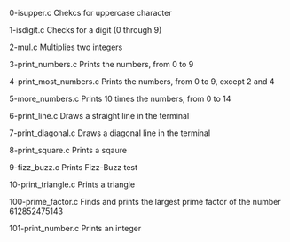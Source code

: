 0-isupper.c 	Chekcs for uppercase character

1-isdigit.c 	Checks for a digit (0 through 9)

2-mul.c 	Multiplies two integers

3-print_numbers.c 	Prints the numbers, from 0 to 9

4-print_most_numbers.c 	Prints the numbers, from 0 to 9, except 2 and 4

5-more_numbers.c 	Prints 10 times the numbers, from 0 to 14

6-print_line.c 	Draws a straight line in the terminal

7-print_diagonal.c 	Draws a diagonal line in the terminal

8-print_square.c 	Prints a sqaure

9-fizz_buzz.c 	Prints Fizz-Buzz test

10-print_triangle.c 	Prints a triangle

100-prime_factor.c 	Finds and prints the largest prime factor of the number 612852475143

101-print_number.c 	Prints an integer
